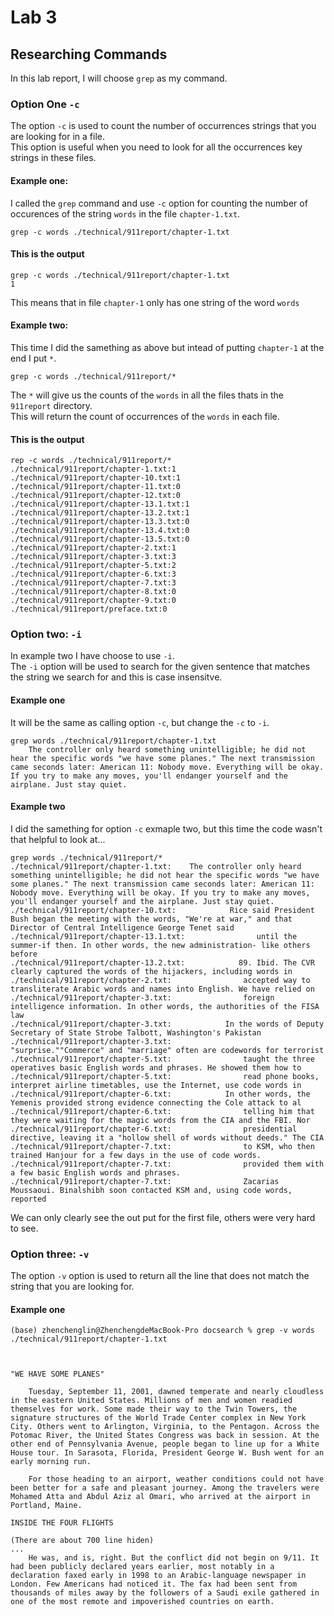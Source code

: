 # **Lab 3**
## Researching Commands
In this lab report, I will choose `grep` as my command.  
### Option One **`-c`**
The option `-c` is used to count the number of occurrences strings that you are looking for in a file.  
This option is useful when you need to look for all the occurrences key strings in these files.  

#### Example one:
I called the `grep` command and use `-c` option for counting the number of occurences of the string `words` in the file `chapter-1.txt`.  
```
grep -c words ./technical/911report/chapter-1.txt
```
#### This is the output
```
grep -c words ./technical/911report/chapter-1.txt
1
```
This means that in file `chapter-1` only has one string of the word `words`

#### Example two:
This time I did the samething as above but intead of putting `chapter-1` at the end I put `*`.  
```
grep -c words ./technical/911report/*
```
The `*` will give us the counts of the `words` in all the files thats in the `911report` directory.  
This will return the count of occurrences of the `words` in each file.
#### This is the output
```
rep -c words ./technical/911report/*
./technical/911report/chapter-1.txt:1
./technical/911report/chapter-10.txt:1
./technical/911report/chapter-11.txt:0
./technical/911report/chapter-12.txt:0
./technical/911report/chapter-13.1.txt:1
./technical/911report/chapter-13.2.txt:1
./technical/911report/chapter-13.3.txt:0
./technical/911report/chapter-13.4.txt:0
./technical/911report/chapter-13.5.txt:0
./technical/911report/chapter-2.txt:1
./technical/911report/chapter-3.txt:3
./technical/911report/chapter-5.txt:2
./technical/911report/chapter-6.txt:3
./technical/911report/chapter-7.txt:3
./technical/911report/chapter-8.txt:0
./technical/911report/chapter-9.txt:0
./technical/911report/preface.txt:0
```
### Option two: **`-i`**
In example two I have choose to use `-i`.  
The `-i` option will be used to search for the given sentence that matches the string we search for and this is case insensitve.
#### Example one  
It will be the same as calling option `-c`, but change the `-c` to `-i`.  
```
grep words ./technical/911report/chapter-1.txt
    The controller only heard something unintelligible; he did not hear the specific words "we have some planes." The next transmission came seconds later: American 11: Nobody move. Everything will be okay. If you try to make any moves, you'll endanger yourself and the airplane. Just stay quiet.
```  
#### Example two
I did the samething for option `-c` exmaple two, but this time the code wasn't that helpful to look at...
```
grep words ./technical/911report/*  
./technical/911report/chapter-1.txt:    The controller only heard something unintelligible; he did not hear the specific words "we have some planes." The next transmission came seconds later: American 11: Nobody move. Everything will be okay. If you try to make any moves, you'll endanger yourself and the airplane. Just stay quiet.
./technical/911report/chapter-10.txt:            Rice said President Bush began the meeting with the words, "We're at war," and that Director of Central Intelligence George Tenet said
./technical/911report/chapter-13.1.txt:                until the summer-if then. In other words, the new administration- like others before
./technical/911report/chapter-13.2.txt:            89. Ibid. The CVR clearly captured the words of the hijackers, including words in
./technical/911report/chapter-2.txt:                accepted way to transliterate Arabic words and names into English. We have relied on
./technical/911report/chapter-3.txt:                foreign intelligence information. In other words, the authorities of the FISA law
./technical/911report/chapter-3.txt:            In the words of Deputy Secretary of State Strobe Talbott, Washington's Pakistan
./technical/911report/chapter-3.txt:                        "surprise.""Commerce" and "marriage" often are codewords for terrorist
./technical/911report/chapter-5.txt:                taught the three operatives basic English words and phrases. He showed them how to
./technical/911report/chapter-5.txt:                read phone books, interpret airline timetables, use the Internet, use code words in
./technical/911report/chapter-6.txt:            In other words, the Yemenis provided strong evidence connecting the Cole attack to al
./technical/911report/chapter-6.txt:                telling him that they were waiting for the magic words from the CIA and the FBI. Nor
./technical/911report/chapter-6.txt:                presidential directive, leaving it a "hollow shell of words without deeds." The CIA
./technical/911report/chapter-7.txt:                to KSM, who then trained Hanjour for a few days in the use of code words.
./technical/911report/chapter-7.txt:                provided them with a few basic English words and phrases.
./technical/911report/chapter-7.txt:                Zacarias Moussaoui. Binalshibh soon contacted KSM and, using code words, reported
```
We can only clearly see the out put for the first file, others were very hard to see.  

### Option three: **`-v`**
The option `-v` option is used to return all the line that does not match the string that you are looking for.  
#### Example one 
```
(base) zhenchenglin@ZhenchengdeMacBook-Pro docsearch % grep -v words ./technical/911report/chapter-1.txt



"WE HAVE SOME PLANES"

    Tuesday, September 11, 2001, dawned temperate and nearly cloudless in the eastern United States. Millions of men and women readied themselves for work. Some made their way to the Twin Towers, the signature structures of the World Trade Center complex in New York City. Others went to Arlington, Virginia, to the Pentagon. Across the Potomac River, the United States Congress was back in session. At the other end of Pennsylvania Avenue, people began to line up for a White House tour. In Sarasota, Florida, President George W. Bush went for an early morning run.

    For those heading to an airport, weather conditions could not have been better for a safe and pleasant journey. Among the travelers were Mohamed Atta and Abdul Aziz al Omari, who arrived at the airport in Portland, Maine.

INSIDE THE FOUR FLIGHTS

(There are about 700 line hiden)
...
    He was, and is, right. But the conflict did not begin on 9/11. It had been publicly declared years earlier, most notably in a declaration faxed early in 1998 to an Arabic-language newspaper in London. Few Americans had noticed it. The fax had been sent from thousands of miles away by the followers of a Saudi exile gathered in one of the most remote and impoverished countries on earth.
```                                         
